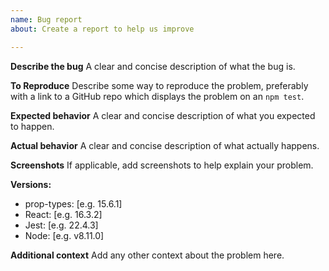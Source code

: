 ```yaml
---
name: Bug report
about: Create a report to help us improve

---
```


**Describe the bug**
A clear and concise description of what the bug is.

**To Reproduce**
Describe some way to reproduce the problem, preferably with a link to a GitHub repo which displays the problem on an `npm test`.

**Expected behavior**
A clear and concise description of what you expected to happen.

**Actual behavior**
A clear and concise description of what actually happens.

**Screenshots**
If applicable, add screenshots to help explain your problem.

**Versions:**
 - prop-types: [e.g. 15.6.1]
 - React: [e.g. 16.3.2]
 - Jest: [e.g. 22.4.3]
 - Node: [e.g. v8.11.0]

**Additional context**
Add any other context about the problem here.
